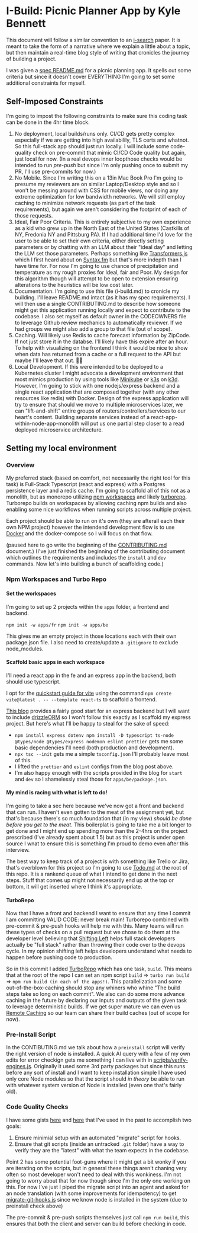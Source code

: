 # I-Build: Picnic Planner App by Kyle Bennett

This document will follow a similar convention to an [i-search](https://gallaudet.edu/student-success/tutorial-center/english-center/citations-and-references/i-search-paper-format-guide/) paper. It is meant to take the form of a narrative where we explain a little about a topic, but then maintain a real-time blog style of writing that cronicles the journey of building a project. 

I was given a [spec README.md](./README.md) for a picnic planning app. It spells out some criteria but since it doesn't cover EVERYTHING I'm going to set some additional constraints for myself. 

## Self-Imposed Constraints

I'm going to impost the following constraints to make sure this coding task can be done in the 4hr time block.

1. No deployment, local builds/runs only. CI/CD gets pretty complex especially if we are getting into high availabilily, TLS certs and whatnot. So this full-stack app should just run locally. I will include some code-quality check on pre-commit that mimic CI/CD Code quality but again, just local for now. (In a real devops inner loopthose checks would be intended to run _pre-push_  but since I'm only pushing once to submit my PR, I'll use pre-commits for now.)
2. No Mobile. Since I'm writing this on a 13in Mac Book Pro I'm going to presume my reviewers are on similar Laptop/Desktop style and so I won't be messing around with CSS for mobile views, nor doing any extreme optimization for low bandwidth networks. We will still employ caching to minimize network requests (as part of the task requirements), but again we aren't considering the footprint of each of those requests.
3. Ideal, Fair Poor Criteria. This is entirely subjective to my own experience as a kid who grew up in the North East of the United States (Castkills of NY, Fredonia NY and Pittsburg PA). If I had additional time I'd love for the user to be able to set their own criteria, either directly setting parameters or by chatting with an LLM about their "ideal day" and letting the LLM set those parameters. Perhaps something like [Transformers.js](https://huggingface.co/docs/transformers.js/index) which I first heard about on [Syntax.fm](https://syntax.fm/show/740/local-ai-models-in-javascript-machine-learning-deep-dive-with-xenova) but that's more indepth than I have time for. For now I'm going to use chance of precipitation and temperature as my rough proxies for Ideal, fair and Poor. My design for this algorithm though will attempt to be open to extension ensuring alterations to the heuristics will be low cost later. 
4. Documentation. I'm going to use this file (i-build.md) to cronicle my building. I'll leave README.md intact (as it has my spec requirements). I will then use a single CONTRIBUTING.md to describe how someone might get this application running locally and expect to contribute to the codebase. I also set myself as default owner in the CODEOWNERS file to leverage Github review mechanics to automatically reviewer. If we had groups we might also add a group to that file (out of scope).
5. Caching. Will likely use Redis to cache forecast information by ZipCode. If not just store it in the databse. I'll likely have this expire after an hour. To help with visualizing on the frontend I think it would be nice to show when data has returned from a cache or a full request to the API but maybe I'll leave that out. 🤷‍♂️
6. Local Development. If this were intended to be deployed to a Kubernetes cluster I might advocate a development environment that most mimics production by using tools like [Minikube](https://minikube.sigs.k8s.io/docs/start/?arch=%2Fmacos%2Farm64%2Fstable%2Fbinary+download) or [k3s](https://k3s.io/) on [k3d](https://k3s.io/). However, I'm going to stick with one nodejs/express backend and a single react application that are composed together (with any other resources like redis) with Docker. Design of the express application will try to ensure that should we move to multiple microservices later, we can "lift-and-shift" entire groups of routers/controllers/services to our heart's content. Building separate services instead of a react-app-within-node-app-monolith will put us one partial step closer to a read deployed microservice architecture.


## Setting my local environment

### Overview

My preferred stack (based on comfort, not necessarily the right tool for this task) is Full-Stack Typescript (react and express) with a Postgres persistence layer and a redis cache. I'm going to scaffold all of this not as a monolith, but as monorepo utilizing [npm workspaces](https://docs.npmjs.com/cli/v7/using-npm/workspaces) and likely [turborepo](https://turborepo.com/). Turborepo builds on workspaces by allowing caching npm builds and also enabling some nice workflows when running scripts across multiple project. 

Each project should be able to run on it's own (they are afterall each their own NPM project) however the intendend development flow is to use [Docker](https://www.docker.com/) and the docker-compose so I will focus on that flow.

(paused here to go write the beginning of the [CONTRIBUTING.md](./CONTRIBUTING.md) document.)
(I've just finished the beginning of the contributing document which outlines the requirements and includes the `install` and `dev` commands. Now let's into building a bunch of scaffolding code.)

### Npm Workspaces and Turbo Repo

#### Set the workspaces
I'm going to set up 2 projects within the `apps` folder, a frontend and backend. 

`npm init -w apps/fr`
`npm init -w apps/be`

This gives me an empty project in those locations each with their own package.json file. I also need to create/update a `.gitignore` to exclude node_modules.

#### Scaffold basic apps in each workspace

I'll need a react app in the fe and an express app in the backend, both should use typescript. 

I opt for the [quickstart guide for vite](https://vite.dev/guide/) using the command `npm create vite@latest . -- --template react-ts` to scaffold a frontend.

[This blog](https://blog.logrocket.com/express-typescript-node/) provides a fairly good start for an express backend but I will want to include [drizzleORM](https://orm.drizzle.team/) so I won't follow this exactly as I scaffold my express project. But here's what I'll be happy to steal for the sake of speed:

- `npm install express dotenv npm install -D typescript ts-node @types/node @types/express nodemon eslint prettier` gets me some basic dependencies I'll need (both production and development). 
- `npx tsc --init` gets me a simple `tsconfig.json` I'll probably leave most of this. 
- I lifted the `prettier` and `eslint` configs from the blog post above. 
- I'm also happy enough with the scripts provided in the blog for `start` and `dev` so I shamelessly steal those for `apps/be/package.json`.

#### My mind is racing with what is left to do!

I'm going to take a sec here because we've now got a front and backend that can run. I haven't even gotten to the meat of the assignment yet, but that's because there's so much foundation that (in my view) _should be done before you get to the meat_. This boilerplat is going to take me a bit longer to get done and I might end up spending more than the 2-4hrs on the project prescribed (I've already spent about 1.5) but as this project is under open source I wnat to ensure this is something I'm proud to demo even after this interview. 

The best way to keep track of a project is with something like Trello or Jira, that's overblown for this project so I'm going to use [Todo.md](./TODO.md) at the root of this repo. It is a rankend queue of what I intend to get done in the next steps. Stuff that comes up might not necessarily end up at the top or bottom, it will get inserted where I think it's appropriate. 

#### TurboRepo

Now that I have a front and backend I want to ensure that any time I commit I am committing VALID CODE: never break main! Turborepo combined with pre-commit & pre-push hooks will help me with this. Many teams will run these types of checks on a pull request but we chose to do them at the developer level believing that [Shifting Left](https://en.wikipedia.org/wiki/Shift-left_testing) helps full stack developers actually be "full stack" rather than throwing their code over to the devops cycle. In my opinion shifting left helps developers understand what needs to happen before pushing code to production.

So in this commit I added [TurboRepo](https://turborepo.com/docs) which has one task, `build`. This means that at the root of the repo I can set an npm script `build` => `turbo run build` => `npm run build (in each of the apps!)`. This parallelization and some out-of-the-box-caching should stop any whiners who whine "The build steps take so long on each commit". We also can do some more advance caching in the future by declaring our inputs and outputs of the given task to leverage deterministic builds. If we get super mature we can even us [Remote Caching](https://turborepo.com/docs/crafting-your-repository/constructing-ci#enabling-remote-caching) so our team can share their build caches (out of scope for now).


### Pre-Install Script

In the CONTIBUTING.md we talk about how a `preinstall` script will verify the right version of node is installed. A quick AI query with a few of my own edits for error checkign gets me something I can live with in [scripts/verify-engines.js](scripts/verify-engines.js). Originally it used some 3rd party packages but since this runs before any sort of install and I want to keep installation simple I have used only core Node modules so that the script should _in theory_ be able to run with whatever system version of Node is installed (even one that's fairly old).

### Code Quality Checks

I have some gists [here](https://gist.github.com/BennEntterprise/b78f617dd3b7701ca08b8038deb0668b) and [here](https://gist.github.com/BennEntterprise/f332c9e2040c77e6eee023c8ba61144f) that I've used in the past to accomplish two goals:

1. Ensure minimial setup with an automated "migrate" script for hooks.
2. Ensure that git scripts (inside an untracked `.git` folder) have a way to verify they are the "latest" with what the team expects in the codebase.

Point 2 has some potential foot-guns where it might get a bit wonky if you are iterating on the scripts, but in general these things aren't chaning very often so most developer won't need to deal with this wonkiness. I'm not going to worry about that for now though since I'm the only one working on this. For now I've just I piped the migrate script into an agent and asked for an node translation (with some improvements for idempotency) to get [migrate-git-hooks.js](./scripts/migrate-git-hooks.js) since we know node is installed in the system (due to preinstall check above)

The pre-commit & pre-push scripts themselves just call `npm run build`, this ensures that both the client and server can build before checking in code. 